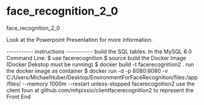 # face_recognition_2_0
face_recognition_2_0

Look at the Powerpoint Presentation for more information.

----------- instructions -----------
build the SQL tables. In the MySQL 8.0 Command Line:
$ use facerecognition
$ source <absolute path to sql file>
build the Docker Image (Docker Dekstop must be running)
$ docker build -t facerecognition2 .
run the docker image as container
$ docker run -d -p 8080:8080 -v C:/Users/MichaelHuber/Desktop/EnvironmentForFaceRecognition/files:/app/files/ --memory 1000m --restart unless-stopped facerecognition2
use the client foun at github.com/mhpixxio/clientfacerecognition2 to represent the Front End